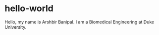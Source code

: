 # hello-world

Hello, my name is Arshbir Banipal. I am a Biomedical Engineering at Duke University.
